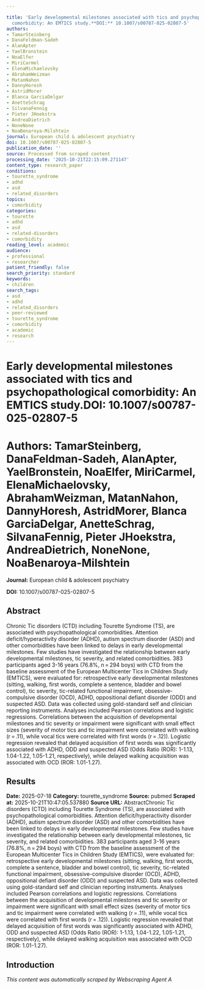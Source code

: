 ```yaml
---

title: 'Early developmental milestones associated with tics and psychopathological
  comorbidity: An EMTICS study.**DOI:** 10.1007/s00787-025-02807-5'
authors:
- TamarSteinberg
- DanaFeldman-Sadeh
- AlanApter
- YaelBronstein
- NoaElfer
- MiriCarmel
- ElenaMichaelovsky
- AbrahamWeizman
- MatanNahon
- DannyHoresh
- AstridMorer
- Blanca GarciaDelgar
- AnetteSchrag
- SilvanaFennig
- Pieter JHoekstra
- AndreaDietrich
- NoneNone
- NoaBenaroya-Milshtein
journal: European child & adolescent psychiatry
doi: 10.1007/s00787-025-02807-5
publication_date: ''
source: Processed from scraped content
processing_date: '2025-10-21T22:15:09.271147'
content_type: research_paper
conditions:
- tourette_syndrome
- adhd
- asd
- related_disorders
topics:
- comorbidity
categories:
- tourette
- adhd
- asd
- related-disorders
- comorbidity
reading_level: academic
audience:
- professional
- researcher
patient_friendly: false
search_priority: standard
keywords:
- children
search_tags:
- asd
- adhd
- related_disorders
- peer-reviewed
- tourette_syndrome
- comorbidity
- academic
- research
---
```




# Early developmental milestones associated with tics and psychopathological comorbidity: An EMTICS study.**DOI:** 10.1007/s00787-025-02807-5

# **Authors:** TamarSteinberg, DanaFeldman-Sadeh, AlanApter, YaelBronstein, NoaElfer, MiriCarmel, ElenaMichaelovsky, AbrahamWeizman, MatanNahon, DannyHoresh, AstridMorer, Blanca GarciaDelgar, AnetteSchrag, SilvanaFennig, Pieter JHoekstra, AndreaDietrich, NoneNone, NoaBenaroya-Milshtein

**Journal:** European child & adolescent psychiatry

**DOI:** 10.1007/s00787-025-02807-5

## Abstract

Chronic Tic disorders (CTD) including Tourette Syndrome (TS), are associated with psychopathological comorbidities. Attention deficit/hyperactivity disorder (ADHD), autism spectrum disorder (ASD) and other comorbidities have been linked to delays in early developmental milestones. Few studies have investigated the relationship between early developmental milestones, tic severity, and related comorbidities.
383 participants aged 3-16 years (76.8%, n = 294 boys) with CTD from the baseline assessment of the European Multicenter Tics in Children Study (EMTICS), were evaluated for: retrospective early developmental milestones (sitting, walking, first words, complete a sentence, bladder and bowel control), tic severity, tic-related functional impairment, obsessive-compulsive disorder (OCD), ADHD, oppositional defiant disorder (ODD) and suspected ASD. Data was collected using gold-standard self and clinician reporting instruments. Analyses included Pearson correlations and logistic regressions.
Correlations between the acquisition of developmental milestones and tic severity or impairment were significant with small effect sizes (severity of motor tics and tic impairment were correlated with walking (r = .11), while vocal tics were correlated with first words (r = .12)). Logistic regression revealed that delayed acquisition of first words was significantly associated with ADHD, ODD and suspected ASD (Odds Ratio (ROR): 1-1.13, 1.04-1.22, 1.05-1.21, respectively), while delayed walking acquisition was associated with OCD (ROR: 1.01-1.27).
## Results

**Date:** 2025-07-18
**Category:** tourette_syndrome
**Source:** pubmed
**Scraped at:** 2025-10-21T10:47:05.537880
**Source URL:**  AbstractChronic Tic disorders (CTD) including Tourette Syndrome (TS), are associated with psychopathological comorbidities. Attention deficit/hyperactivity disorder (ADHD), autism spectrum disorder (ASD) and other comorbidities have been linked to delays in early developmental milestones. Few studies have investigated the relationship between early developmental milestones, tic severity, and related comorbidities.
383 participants aged 3-16 years (76.8%, n = 294 boys) with CTD from the baseline assessment of the European Multicenter Tics in Children Study (EMTICS), were evaluated for: retrospective early developmental milestones (sitting, walking, first words, complete a sentence, bladder and bowel control), tic severity, tic-related functional impairment, obsessive-compulsive disorder (OCD), ADHD, oppositional defiant disorder (ODD) and suspected ASD. Data was collected using gold-standard self and clinician reporting instruments. Analyses included Pearson correlations and logistic regressions.
Correlations between the acquisition of developmental milestones and tic severity or impairment were significant with small effect sizes (severity of motor tics and tic impairment were correlated with walking (r = .11), while vocal tics were correlated with first words (r = .12)). Logistic regression revealed that delayed acquisition of first words was significantly associated with ADHD, ODD and suspected ASD (Odds Ratio (ROR): 1-1.13, 1.04-1.22, 1.05-1.21, respectively), while delayed walking acquisition was associated with OCD (ROR: 1.01-1.27).
## Introduction
*This content was automatically scraped by Webscraping Agent A*